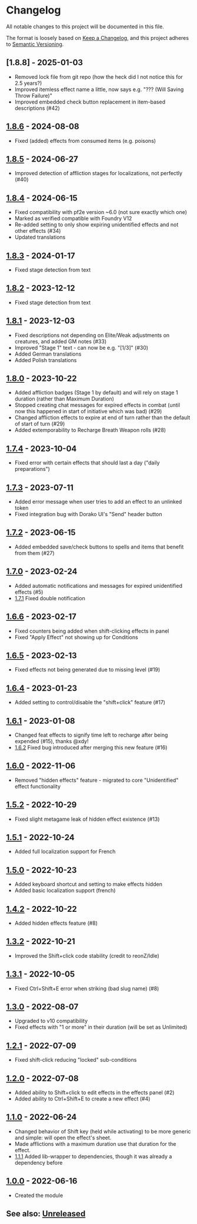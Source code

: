 # Changelog
All notable changes to this project will be documented in this file.

The format is loosely based on [Keep a Changelog](https://keepachangelog.com/en/1.0.0/),
and this project adheres to [Semantic Versioning](https://semver.org/spec/v2.0.0.html).

## [1.8.8] - 2025-01-03
- Removed lock file from git repo (how the heck did I not notice this for 2.5 years?)
- Improved itemless effect name a little, now says e.g. "??? (Will Saving Throw Failure)"
- Improved embedded check button replacement in item-based descriptions (#42)

## [1.8.6] - 2024-08-08
- Fixed (added) effects from consumed items (e.g. poisons)

## [1.8.5] - 2024-06-27
- Improved detection of affliction stages for localizations, not perfectly (#40)

## [1.8.4] - 2024-06-15
- Fixed compatibility with pf2e version ~6.0 (not sure exactly which one)
- Marked as verified compatible with Foundry V12
- Re-added setting to only show expiring unidentified effects and not other effects (#34)
- Updated translations

## [1.8.3] - 2024-01-17
- Fixed stage detection from text

## [1.8.2] - 2023-12-12
- Fixed stage detection from text

## [1.8.1] - 2023-12-03
- Fixed descriptions not depending on Elite/Weak adjustments on creatures, and added GM notes (#33)
- Improved "Stage 1" text - can now be e.g. "[1/3]" (#30)
- Added German translations
- Added Polish translations

## [1.8.0] - 2023-10-22
- Added affliction badges (Stage 1 by default) and will rely on stage 1 duration (rather than Maximum Duration)
- Stopped creating chat messages for expired effects in combat (until now this happened in start of initiative which was bad) (#29)
- Changed affliction effects to expire at end of turn rather than the default of start of turn (#29)
- Added extemporability to Recharge Breath Weapon rolls (#28) 

## [1.7.4] - 2023-10-04
- Fixed error with certain effects that should last a day ("daily preparations")

## [1.7.3] - 2023-07-11
- Added error message when user tries to add an effect to an unlinked token
- Fixed integration bug with Dorako UI's "Send" header button

## [1.7.2] - 2023-06-15
- Added embedded save/check buttons to spells and items that benefit from them (#27)

## [1.7.0] - 2023-02-24
- Added automatic notifications and messages for expired unidentified effects (#5)
- [1.7.1] Fixed double notification

## [1.6.6] - 2023-02-17
- Fixed counters being added when shift-clicking effects in panel
- Fixed "Apply Effect" not showing up for Conditions

## [1.6.5] - 2023-02-13
- Fixed effects not being generated due to missing level (#19)

## [1.6.4] - 2023-01-23
- Added setting to control/disable the "shift+click" feature (#17)

## [1.6.1] - 2023-01-08
- Changed feat effects to signify time left to recharge after being expended (#15), thanks @xdy!
- [1.6.2] Fixed bug introduced after merging this new feature (#16)

## [1.6.0] - 2022-11-06
- Removed "hidden effects" feature - migrated to core "Unidentified" effect functionality

## [1.5.2] - 2022-10-29
- Fixed slight metagame leak of hidden effect existence (#13)

## [1.5.1] - 2022-10-24
- Added full localization support for French

## [1.5.0] - 2022-10-23
- Added keyboard shortcut and setting to make effects hidden
- Added basic localization support (french)

## [1.4.2] - 2022-10-22
- Added hidden effects feature (#8)

## [1.3.2] - 2022-10-21
- Improved the Shift+click code stability (credit to reonZ/Idle)

## [1.3.1] - 2022-10-05
- Fixed Ctrl+Shift+E error when striking (bad slug name) (#8)

## [1.3.0] - 2022-08-07
- Upgraded to v10 compatibility
- Fixed effects with "1 or more" in their duration (will be set as Unlimited)

## [1.2.1] - 2022-07-09
- Fixed shift-click reducing "locked" sub-conditions

## [1.2.0] - 2022-07-08
- Added ability to Shift+click to edit effects in the effects panel (#2)
- Added ability to Ctrl+Shift+E to create a new effect (#4)

## [1.1.0] - 2022-06-24
- Changed behavior of Shift key (held while activating) to be more generic and simple:  will open the effect's sheet.
- Made afflictions with a maximum duration use that duration for the effect.
- [1.1.1] Added lib-wrapper to dependencies, though it was already a dependency before

## [1.0.0] - 2022-06-16
- Created the module

## See also: [Unreleased]

[1.0.0]: https://github.com/shemetz/pf2e-extempore-effects/compare/1.0.0...1.0.0
[1.1.0]: https://github.com/shemetz/pf2e-extempore-effects/compare/1.0.0...1.1.0
[1.1.1]: https://github.com/shemetz/pf2e-extempore-effects/compare/1.1.0...1.1.1
[1.2.0]: https://github.com/shemetz/pf2e-extempore-effects/compare/1.1.1...1.2.0
[1.2.1]: https://github.com/shemetz/pf2e-extempore-effects/compare/1.2.0...1.2.1
[1.3.0]: https://github.com/shemetz/pf2e-extempore-effects/compare/1.2.1...1.3.0
[1.3.1]: https://github.com/shemetz/pf2e-extempore-effects/compare/1.3.0...1.3.1
[1.3.2]: https://github.com/shemetz/pf2e-extempore-effects/compare/1.3.1...1.3.2
[1.4.2]: https://github.com/shemetz/pf2e-extempore-effects/compare/1.3.2...1.4.2
[1.5.0]: https://github.com/shemetz/pf2e-extempore-effects/compare/1.4.2...1.5.0
[1.5.1]: https://github.com/shemetz/pf2e-extempore-effects/compare/1.5.0...1.5.1
[1.5.2]: https://github.com/shemetz/pf2e-extempore-effects/compare/1.5.1...1.5.2
[1.6.0]: https://github.com/shemetz/pf2e-extempore-effects/compare/1.5.1...1.6.0
[1.6.1]: https://github.com/shemetz/pf2e-extempore-effects/compare/1.6.0...1.6.1
[1.6.2]: https://github.com/shemetz/pf2e-extempore-effects/compare/1.6.1...1.6.2
[1.6.4]: https://github.com/shemetz/pf2e-extempore-effects/compare/1.6.2...1.6.4
[1.6.5]: https://github.com/shemetz/pf2e-extempore-effects/compare/1.6.4...1.6.5
[1.6.6]: https://github.com/shemetz/pf2e-extempore-effects/compare/1.6.5...1.6.6
[1.7.0]: https://github.com/shemetz/pf2e-extempore-effects/compare/1.6.6...1.7.0
[1.7.1]: https://github.com/shemetz/pf2e-extempore-effects/compare/1.7.0...1.7.1
[1.7.2]: https://github.com/shemetz/pf2e-extempore-effects/compare/1.7.1...1.7.2
[1.7.3]: https://github.com/shemetz/pf2e-extempore-effects/compare/1.7.2...1.7.3
[1.7.4]: https://github.com/shemetz/pf2e-extempore-effects/compare/1.7.3...1.7.4
[1.8.0]: https://github.com/shemetz/pf2e-extempore-effects/compare/1.7.4...1.8.0
[1.8.1]: https://github.com/shemetz/pf2e-extempore-effects/compare/1.8.0...1.8.1
[1.8.2]: https://github.com/shemetz/pf2e-extempore-effects/compare/1.8.1...1.8.2
[1.8.3]: https://github.com/shemetz/pf2e-extempore-effects/compare/1.8.2...1.8.3
[1.8.4]: https://github.com/shemetz/pf2e-extempore-effects/compare/1.8.3...1.8.4
[1.8.5]: https://github.com/shemetz/pf2e-extempore-effects/compare/1.8.4...1.8.5
[1.8.6]: https://github.com/shemetz/pf2e-extempore-effects/compare/1.8.5...1.8.6
[Unreleased]: https://github.com/shemetz/pf2e-extempore-effects/compare/1.8.6...HEAD
